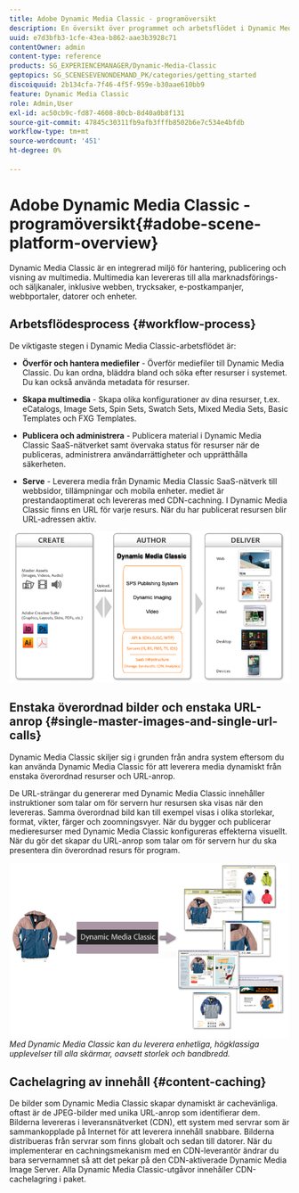```yaml
---
title: Adobe Dynamic Media Classic - programöversikt
description: En översikt över programmet och arbetsflödet i Dynamic Media Classic.
uuid: e7d3bfb3-1cfe-43ea-b862-aae3b3928c71
contentOwner: admin
content-type: reference
products: SG_EXPERIENCEMANAGER/Dynamic-Media-Classic
geptopics: SG_SCENESEVENONDEMAND_PK/categories/getting_started
discoiquuid: 2b134cfa-7f46-4f5f-959e-b30aae610bb9
feature: Dynamic Media Classic
role: Admin,User
exl-id: ac50cb9c-fd87-4608-80cb-8d40a0b8f131
source-git-commit: 47845c30311fb9afb3fffb8502b6e7c534e4bfdb
workflow-type: tm+mt
source-wordcount: '451'
ht-degree: 0%

---
```


# Adobe Dynamic Media Classic - programöversikt{#adobe-scene-platform-overview}

Dynamic Media Classic är en integrerad miljö för hantering, publicering och visning av multimedia. Multimedia kan levereras till alla marknadsförings- och säljkanaler, inklusive webben, trycksaker, e-postkampanjer, webbportaler, datorer och enheter.

## Arbetsflödesprocess {#workflow-process}

De viktigaste stegen i Dynamic Media Classic-arbetsflödet är:

* **Överför och hantera mediefiler**  - Överför mediefiler till Dynamic Media Classic. Du kan ordna, bläddra bland och söka efter resurser i systemet. Du kan också använda metadata för resurser.

* **Skapa multimedia** - Skapa olika konfigurationer av dina resurser, t.ex. eCatalogs, Image Sets, Spin Sets, Swatch Sets, Mixed Media Sets, Basic Templates och FXG Templates.

* **Publicera och administrera**  - Publicera material i Dynamic Media Classic SaaS-nätverket samt övervaka status för resurser när de publiceras, administrera användarrättigheter och upprätthålla säkerheten.

* **Serve** - Leverera media från Dynamic Media Classic SaaS-nätverk till webbsidor, tillämpningar och mobila enheter. mediet är prestandaoptimerat och levereras med CDN-cachning. I Dynamic Media Classic finns en URL för varje resurs. När du har publicerat resursen blir URL-adressen aktiv.

![Arbetsflödesprocessen i Dynamic Media Classic](/help/assets/gs_workflow.png)

## Enstaka överordnad bilder och enstaka URL-anrop {#single-master-images-and-single-url-calls}

Dynamic Media Classic skiljer sig i grunden från andra system eftersom du kan använda Dynamic Media Classic för att leverera media dynamiskt från enstaka överordnad resurser och URL-anrop.

De URL-strängar du genererar med Dynamic Media Classic innehåller instruktioner som talar om för servern hur resursen ska visas när den levereras. Samma överordnad bild kan till exempel visas i olika storlekar, format, vikter, färger och zoomningsvyer. När du bygger och publicerar medieresurser med Dynamic Media Classic konfigureras effekterna visuellt. När du gör det skapar du URL-anrop som talar om för servern hur du ska presentera din överordnad resurs för program.

![Dynamic Media Classic kan leverera samma överordnad bild till olika medier i olika storlekar och format.](/help/assets/gs_dynamic_publishing.png)
*Med Dynamic Media Classic kan du leverera enhetliga, högklassiga upplevelser till alla skärmar, oavsett storlek och bandbredd.*

## Cachelagring av innehåll {#content-caching}

De bilder som Dynamic Media Classic skapar dynamiskt är cachevänliga. oftast är de JPEG-bilder med unika URL-anrop som identifierar dem. Bilderna levereras i leveransnätverket (CDN), ett system med servrar som är sammankopplade på Internet för att leverera innehåll snabbare. Bilderna distribueras från servrar som finns globalt och sedan till datorer. När du implementerar en cachningsmekanism med en CDN-leverantör ändrar du bara servernamnet så att det pekar på den CDN-aktiverade Dynamic Media Image Server. Alla Dynamic Media Classic-utgåvor innehåller CDN-cachelagring i paket.

